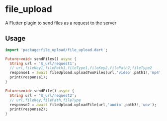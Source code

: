 # file_upload
A Flutter plugin to send files as a request to the server 

## Usage

```dart
import 'package:file_upload/file_upload.dart';

Future<void> sendFiles() async {
  String url = '$_url/request1';
  // url,fileKey1,filePath1,fileType1,fileKey2,filePath2,fileType2
  response1 = await fileUpload.uploadTwoFiles(url,'video',path1!,'mp4','image',path2!,'jpg');
  print(response1);
}

Future<void> sendFile() async {
  String url = '$_url/request2';
  // url,fileKey,filePath,fileType
  response2 = await fileUpload.uploadFile(url,'audio',path3!,'wav');
  print(response2);
}
```

